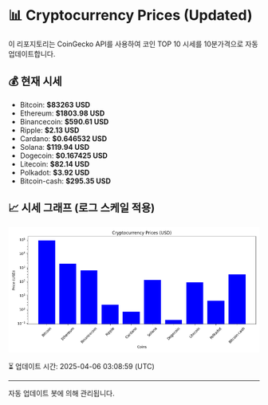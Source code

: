 
# 📊 Cryptocurrency Prices (Updated)

이 리포지토리는 CoinGecko API를 사용하여 코인 TOP 10 시세를 10분가격으로 자동 업데이트합니다.

## 💰 현재 시세
- Bitcoin: **$83263 USD**
- Ethereum: **$1803.98 USD**
- Binancecoin: **$590.61 USD**
- Ripple: **$2.13 USD**
- Cardano: **$0.646532 USD**
- Solana: **$119.94 USD**
- Dogecoin: **$0.167425 USD**
- Litecoin: **$82.14 USD**
- Polkadot: **$3.92 USD**
- Bitcoin-cash: **$295.35 USD**

## 📈 시세 그래프 (로그 스케일 적용)
![Crypto Prices](crypto_prices.png)

⏳ 업데이트 시간: 2025-04-06 03:08:59 (UTC)

---
자동 업데이트 봇에 의해 관리됩니다.
